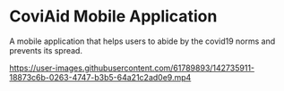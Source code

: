 # CoviAid Mobile Application

A mobile application that helps users to abide by the covid19 norms and prevents its spread.


https://user-images.githubusercontent.com/61789893/142735911-18873c6b-0263-4747-b3b5-64a21c2ad0e9.mp4

